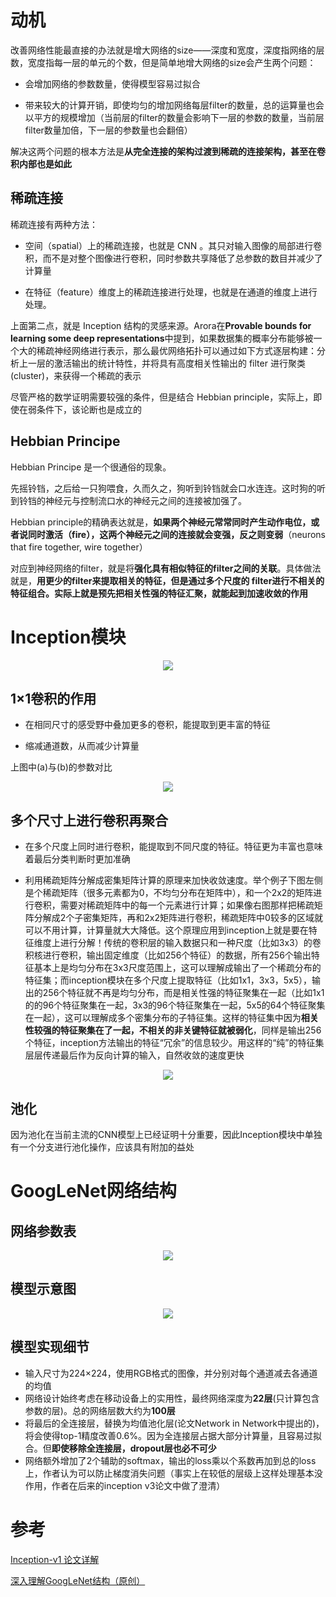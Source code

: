# 动机
改善网络性能最直接的办法就是增大网络的size——深度和宽度，深度指网络的层数，宽度指每一层的单元的个数，但是简单地增大网络的size会产生两个问题：

* 会增加网络的参数数量，使得模型容易过拟合

* 带来较大的计算开销，即使均匀的增加网络每层filter的数量，总的运算量也会以平方的规模增加（当前层的filter的数量会影响下一层的参数的数量，当前层filter数量加倍，下一层的参数量也会翻倍）

解决这两个问题的根本方法是**从完全连接的架构过渡到稀疏的连接架构，甚至在卷积内部也是如此**

## 稀疏连接
稀疏连接有两种方法：

* 空间（spatial）上的稀疏连接，也就是 CNN 。其只对输入图像的局部进行卷积，而不是对整个图像进行卷积，同时参数共享降低了总参数的数目并减少了计算量

* 在特征（feature）维度上的稀疏连接进行处理，也就是在通道的维度上进行处理。

上面第二点，就是 Inception 结构的灵感来源。Arora在**Provable bounds for learning
some deep representations**中提到，如果数据集的概率分布能够被一个大的稀疏神经网络进行表示，那么最优网络拓扑可以通过如下方式逐层构建：分析上一层的激活输出的统计特性，并将具有高度相关性输出的 filter 进行聚类 (cluster)，来获得一个稀疏的表示

尽管严格的数学证明需要较强的条件，但是结合 Hebbian principle，实际上，即使在弱条件下，该论断也是成立的


## Hebbian Principe
Hebbian Principe 是一个很通俗的现象。

先摇铃铛，之后给一只狗喂食，久而久之，狗听到铃铛就会口水连连。这时狗的听到铃铛的神经元与控制流口水的神经元之间的连接被加强了。

Hebbian principle的精确表达就是，**如果两个神经元常常同时产生动作电位，或者说同时激活（fire），这两个神经元之间的连接就会变强，反之则变弱**（neurons that fire together, wire together）

对应到神经网络的filter，就是将**强化具有相似特征的filter之间的关联**。具体做法就是，**用更少的filter来提取相关的特征，但是通过多个尺度的 filter进行不相关的特征组合。实际上就是预先把相关性强的特征汇聚，就能起到加速收敛的作用**

# Inception模块

<div align=center>
<img src="figures/fig0.png">
</div>

## 1×1卷积的作用
* 在相同尺寸的感受野中叠加更多的卷积，能提取到更丰富的特征

* 缩减通道数，从而减少计算量

上图中(a)与(b)的参数对比

<div align=center>
<img src="figures/fig2.png">
</div>

## 多个尺寸上进行卷积再聚合
* 在多个尺度上同时进行卷积，能提取到不同尺度的特征。特征更为丰富也意味着最后分类判断时更加准确

* 利用稀疏矩阵分解成密集矩阵计算的原理来加快收敛速度。举个例子下图左侧是个稀疏矩阵（很多元素都为0，不均匀分布在矩阵中），和一个2x2的矩阵进行卷积，需要对稀疏矩阵中的每一个元素进行计算；如果像右图那样把稀疏矩阵分解成2个子密集矩阵，再和2x2矩阵进行卷积，稀疏矩阵中0较多的区域就可以不用计算，计算量就大大降低。这个原理应用到inception上就是要在特征维度上进行分解！传统的卷积层的输入数据只和一种尺度（比如3x3）的卷积核进行卷积，输出固定维度（比如256个特征）的数据，所有256个输出特征基本上是均匀分布在3x3尺度范围上，这可以理解成输出了一个稀疏分布的特征集；而inception模块在多个尺度上提取特征（比如1x1，3x3，5x5），输出的256个特征就不再是均匀分布，而是相关性强的特征聚集在一起（比如1x1的的96个特征聚集在一起，3x3的96个特征聚集在一起，5x5的64个特征聚集在一起），这可以理解成多个密集分布的子特征集。这样的特征集中因为**相关性较强的特征聚集在了一起，不相关的非关键特征就被弱化**，同样是输出256个特征，inception方法输出的特征“冗余”的信息较少。用这样的“纯”的特征集层层传递最后作为反向计算的输入，自然收敛的速度更快

<div align=center>
<img src="figures/fig1.png">
</div>

## 池化
因为池化在当前主流的CNN模型上已经证明十分重要，因此Inception模块中单独有一个分支进行池化操作，应该具有附加的益处

# GoogLeNet网络结构

## 网络参数表
<div align=center>
<img src="figures/fig3.png">
</div>

## 模型示意图
<div align=center>
<img src="figures/fig4.png">
</div>

## 模型实现细节
* 输入尺寸为224×224，使用RGB格式的图像，并分别对每个通道减去各通道的均值
* 网络设计始终考虑在移动设备上的实用性，最终网络深度为**22层**(只计算包含参数的层)。总的网络层数大约为**100层**
* 将最后的全连接层，替换为均值池化层(论文Network in Network中提出的)，将会使得top-1精度改善0.6%。因为全连接层占据大部分计算量，且容易过拟合。但**即使移除全连接层，dropout层也必不可少**
* 网络额外增加了2个辅助的softmax，输出的loss乘以个系数再加到总的loss上，作者认为可以防止梯度消失问题（事实上在较低的层级上这样处理基本没作用，作者在后来的inception v3论文中做了澄清）

# 参考
[Inception-v1 论文详解](https://zhuanlan.zhihu.com/p/69345065)

[深入理解GoogLeNet结构（原创）](https://zhuanlan.zhihu.com/p/32702031)
